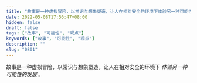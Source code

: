 ```yaml
---
title: "故事是一种虚拟冒险，以常识与想象塑造，让人在相对安全的环境下体验另一种可能性的发展。"
date: 2022-05-08T17:56:47+08:00
hidden: false
draft: false
tags: ["故事", "可能性", "观点"]
keywords: ["故事", "可能性", "观点"]
description: ""
slug: "0801"
---
```


故事是一种虚拟冒险，以常识与想象塑造，让人在相对安全的环境下 *体验另一种可能性的发展* 。
